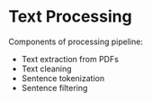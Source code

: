 # Text Processing

Components of processing pipeline:
* Text extraction from PDFs
* Text cleaning
* Sentence tokenization
* Sentence filtering
